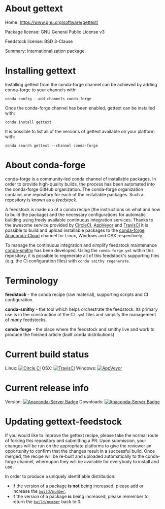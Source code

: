 About gettext
=============

Home: https://www.gnu.org/software/gettext/

Package license: GNU General Public License v3

Feedstock license: BSD 3-Clause

Summary: Internationalization package.



Installing gettext
==================

Installing gettext from the conda-forge channel can be achieved by adding conda-forge to your channels with:

```
conda config --add channels conda-forge
```

Once the conda-forge channel has been enabled, gettext can be installed with:

```
conda install gettext
```

It is possible to list all of the versions of gettext available on your platform with:

```
conda search gettext --channel conda-forge
```


About conda-forge
=================

conda-forge is a community-led conda channel of installable packages.
In order to provide high-quality builds, the process has been automated into the
conda-forge GitHub organization. The conda-forge organization contains one repository 
for each of the installable packages. Such a repository is known as a *feedstock*.

A feedstock is made up of a conda recipe (the instructions on what and how to build
the package) and the necessary configurations for automatic building using freely
available continuous integration services. Thanks to the awesome service provided by
[CircleCI](https://circleci.com/), [AppVeyor](http://www.appveyor.com/)
and [TravisCI](https://travis-ci.org/) it is possible to build and upload installable
packages to the [conda-forge](https://anaconda.org/conda-forge)
[Anaconda-Cloud](http://docs.anaconda.org/) channel for Linux, Windows and OSX respectively.

To manage the continuous integration and simplify feedstock maintenance
[conda-smithy](http://github.com/conda-forge/conda-smithy) has been developed.
Using the ``conda-forge.yml`` within this repository, it is possible to regenerate all of
this feedstock's supporting files (e.g. the CI configuration files) with ``conda smithy regenerate``.


Terminology
===========

**feedstock** - the conda recipe (raw material), supporting scripts and CI configuration.

**conda-smithy** - the tool which helps orchestrate the feedstock.
                   Its primary use is in the construction of the CI ``.yml`` files
                   and simplify the management of *many* feedstocks.

**conda-forge** - the place where the feedstock and smithy live and work to
                  produce the finished article (built conda distributions)

Current build status
====================

Linux: [![Circle CI](https://circleci.com/gh/conda-forge/gettext-feedstock.svg?style=svg)](https://circleci.com/gh/conda-forge/gettext-feedstock)
OSX: [![TravisCI](https://travis-ci.org/conda-forge/gettext-feedstock.svg?branch=master)](https://travis-ci.org/conda-forge/gettext-feedstock) 
Windows: [![AppVeyor](https://ci.appveyor.com/api/projects/status/github/conda-forge/gettext-feedstock?svg=True)](https://ci.appveyor.com/project/conda-forge/gettext-feedstock/branch/master)

Current release info
====================
Version: [![Anaconda-Server Badge](https://anaconda.org/conda-forge/gettext/badges/version.svg)](https://anaconda.org/conda-forge/gettext)
Downloads: [![Anaconda-Server Badge](https://anaconda.org/conda-forge/gettext/badges/downloads.svg)](https://anaconda.org/conda-forge/gettext)


Updating gettext-feedstock
==========================

If you would like to improve the gettext recipe, please take the normal
route of forking this repository and submitting a PR. Upon submission, your changes will
be run on the appropriate platforms to give the reviewer an opportunity to confirm that the
changes result in a successful build. Once merged, the recipe will be re-built and uploaded
automatically to the conda-forge channel, whereupon they will be available for everybody to
install and use.

In order to produce a uniquely identifiable distribution:
 * If the version of a package **is not** being increased, please add or increase
   the [``build/number``](http://conda.pydata.org/docs/building/meta-yaml.html#build-number-and-string). 
 * If the version of a package **is** being increased, please remember to return
   the [``build/number``](http://conda.pydata.org/docs/building/meta-yaml.html#build-number-and-string)
   back to 0.
